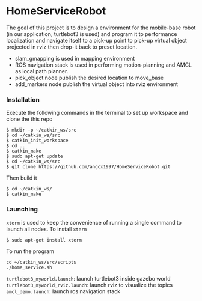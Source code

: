 # HomeServiceRobot

The goal of this project is to design a environment for the mobile-base robot (in our application, turtlebot3 is used) and program it to performance localization and navigate itself to a pick-up point to pick-up virtual object projected in rviz then drop-it back to preset location.
- slam_gmapping is used in mapping environment
- ROS navigation stack is used in performing motion-planning and AMCL as local path planner.
- pick_object node publish the desired location to move_base
- add_markers node publish the virtual object into rviz environment

### Installation
Execute the following commands in the terminal to set up workspace and clone the this repo
```
$ mkdir -p ~/catkin_ws/src
$ cd ~/catkin_ws/src
$ catkin_init_workspace
$ cd ..
$ catkin_make
$ sudo apt-get update
$ cd ~/catkin_ws/src
$ git clone https://github.com/angcx1997/HomeServiceRobot.git
```
Then build it
```
$ cd ~/catkin_ws/
$ catkin_make
```

### Launching
`xterm` is used to keep the convenience of running a single command to launch all nodes.
To install `xterm`
```
$ sudo apt-get install xterm
```

To run the program
```
cd ~/catkin_ws/src/scripts
./home_service.sh
```

`turtlebot3_myworld.launch`: launch turtlebot3 inside gazebo world
`turtlebot3_myworld_rviz.launch`: launch rviz to visualize the topics
`amcl_demo.launch`: launch ros navigation stack



